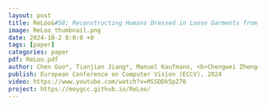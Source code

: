 ```yaml
---
layout: post
title: ReLoo&#58; Reconstructing Humans Dressed in Loose Garments from Monocular Video in the Wild
image: ReLoo_thumbnail.png
date: 2024-10-2 0:0:0 +0
tags: [paper]
categories: paper
pdf: ReLoo.pdf
author: Chen Guo*, Tianjian Jiang*, Manuel Kaufmann, <b>Chengwei Zheng</b>, Julien Valentin, Jie Song, Otmar Hilliges
publish: European Conference on Computer Vision (ECCV), 2024
video: https://www.youtube.com/watch?v=MSSDDk5p270
project: https://moygcc.github.io/ReLoo/
---
```

